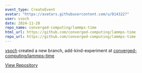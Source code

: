 ```yaml
---
event_type: CreateEvent
avatar: "https://avatars.githubusercontent.com/u/814322?"
user: vsoch
date: 2024-11-20
repo_name: converged-computing/lammps-time
html_url: https://github.com/converged-computing/lammps-time
repo_url: https://github.com/converged-computing/lammps-time
---
```


<a href='https://github.com/vsoch' target='_blank'>vsoch</a> created a new branch, add-kind-experiment at <a href='https://github.com/converged-computing/lammps-time' target='_blank'>converged-computing/lammps-time</a>

<a href='https://github.com/converged-computing/lammps-time' target='_blank'>View Repository</a>